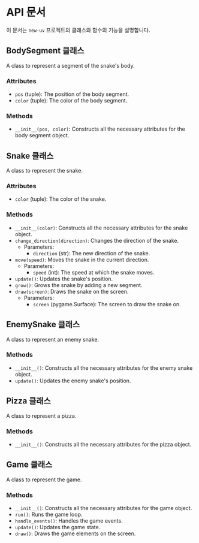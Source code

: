 # API 문서

이 문서는 `new-uv` 프로젝트의 클래스와 함수의 기능을 설명합니다.

## BodySegment 클래스

A class to represent a segment of the snake's body.

### Attributes

- `pos` (tuple): The position of the body segment.
- `color` (tuple): The color of the body segment.

### Methods

- `__init__(pos, color)`: Constructs all the necessary attributes for the body segment object.

## Snake 클래스

A class to represent the snake.

### Attributes

- `color` (tuple): The color of the snake.

### Methods

- `__init__(color)`: Constructs all the necessary attributes for the snake object.
- `change_direction(direction)`: Changes the direction of the snake.
  - Parameters:
    - `direction` (str): The new direction of the snake.
- `move(speed)`: Moves the snake in the current direction.
  - Parameters:
    - `speed` (int): The speed at which the snake moves.
- `update()`: Updates the snake's position.
- `grow()`: Grows the snake by adding a new segment.
- `draw(screen)`: Draws the snake on the screen.
  - Parameters:
    - `screen` (pygame.Surface): The screen to draw the snake on.

## EnemySnake 클래스

A class to represent an enemy snake.

### Methods

- `__init__()`: Constructs all the necessary attributes for the enemy snake object.
- `update()`: Updates the enemy snake's position.

## Pizza 클래스

A class to represent a pizza.

### Methods

- `__init__()`: Constructs all the necessary attributes for the pizza object.

## Game 클래스

A class to represent the game.

### Methods

- `__init__()`: Constructs all the necessary attributes for the game object.
- `run()`: Runs the game loop.
- `handle_events()`: Handles the game events.
- `update()`: Updates the game state.
- `draw()`: Draws the game elements on the screen.
